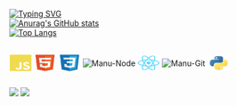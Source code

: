  
 [![Typing SVG](https://readme-typing-svg.herokuapp.com?color=%23278DF7&size=21&multiline=true&lines=Welcome+to+my+profile+%F0%9F%91%8B)](https://git.io/typing-svg)<br/>
 [![Anurag's GitHub stats](https://github-readme-stats.vercel.app/api?username=HoucemZribi&show_icons=true&theme=dark)](https://github.com/anuraghazra/github-readme-stats)<br/>
 [![Top Langs](https://github-readme-stats.vercel.app/api/top-langs/?username=houcemZribi&layout=compact&show_icons=true&theme=dark&size=21)](https://github.com/anuraghazra/github-readme-stats)
<!--
**HoucemZribi/HoucemZribi** is a ✨ _special_ ✨ repository because its `README.md` (this file) appears on your GitHub profile.

Here are some ideas to get you started:
[![Typing SVG](https://readme-typing-svg.herokuapp.com?color=%23278DF7&size=24&multiline=true&lines=Welcome+to+my+profile+!;I'm+Houcem+Zribi%2C+MERN+stack+developer+with+some+experience+in+mobile+development+with+React+Native+)](https://git.io/typing-svg)
- 🔭 I’m currently working on ...
- 🌱 I’m currently learning ...
- 👯 I’m looking to collaborate on ...
- 🤔 I’m looking for help with ...
- 💬 Ask me about ...
- 📫 How to reach me: ...
- 😄 Pronouns: ...
- ⚡ Fun fact: ...
-->
<div style="display: inline_block"><br>
  <img align="center" alt="Manu-Js" height="30" width="40" src="https://raw.githubusercontent.com/devicons/devicon/master/icons/javascript/javascript-plain.svg">
  <img align="center" alt="Manu-HTML" height="30" width="40" src="https://raw.githubusercontent.com/devicons/devicon/master/icons/html5/html5-original.svg">
  <img align="center" alt="Manu-CSS" height="30" width="40" src="https://raw.githubusercontent.com/devicons/devicon/master/icons/css3/css3-original.svg">
  <img align="center" alt="Manu-Node" height="30" width="40" src="https://cdn.jsdelivr.net/gh/devicons/devicon/icons/nodejs/nodejs-original.svg">
  <img align="center" alt="Manu-React" height="30" width="40" src="https://raw.githubusercontent.com/devicons/devicon/master/icons/react/react-original.svg">
  <img align="center" alt="Manu-Git" height="30" width="40" src="https://cdn.jsdelivr.net/gh/devicons/devicon/icons/git/git-original.svg">
  <img align="center" alt="Manu-Python" height="30" width="40" src="https://raw.githubusercontent.com/devicons/devicon/master/icons/python/python-original.svg">
</div>

  ##

<div> 
  <a href = "mailto:houcem.zribi@isimg.tn"><img src="https://img.shields.io/badge/Gmail-D14836?style=for-the-badge&logo=gmail&logoColor=white" target="_blank"></a>
  <a href="https://www.linkedin.com/in/houcem-zribi//" target="_blank"><img src="https://img.shields.io/badge/-LinkedIn-%230077B5?style=for-the-badge&logo=linkedin&logoColor=white" target="_blank"></a>
</div>
